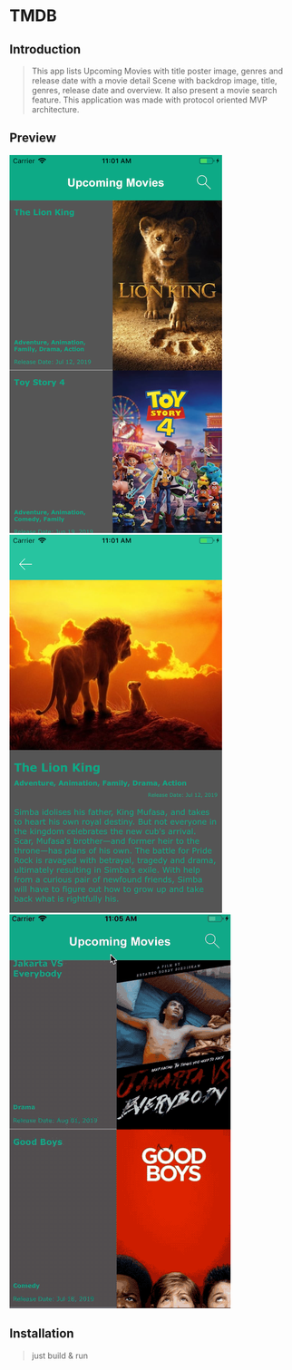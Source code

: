 # TMDB

## Introduction

>  This app lists Upcoming Movies with title poster image, genres and release date with a movie detail Scene with backdrop image, title, genres, release date and overview. It also present a movie search feature.
This application was made with protocol oriented MVP architecture. 

## Preview
![](/Images/TMDB1.png)
![](/Images/TMDB2.png)
![](/Images/TMDB.gif)

## Installation

> just build & run
